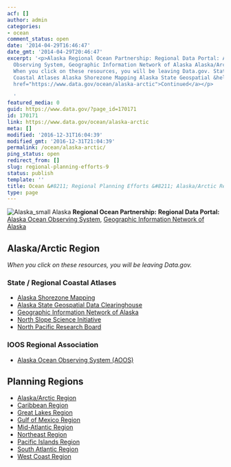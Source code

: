 ```yaml
---
acf: []
author: admin
categories:
- ocean
comment_status: open
date: '2014-04-29T16:46:47'
date_gmt: '2014-04-29T20:46:47'
excerpt: '<p>Alaska Regional Ocean Partnership: Regional Data Portal: Alaska Ocean
  Observing System, Geographic Information Network of Alaska Alaska/Arctic Region
  When you click on these resources, you will be leaving Data.gov. State / Regional
  Coastal Atlases Alaska Shorezone Mapping Alaska State Geospatial &hellip; <a aria-describedby="post-title-170171"
  href="https://www.data.gov/ocean/alaska-arctic">Continued</a></p>

  '
featured_media: 0
guid: https://www.data.gov/?page_id=170171
id: 170171
link: https://www.data.gov/ocean/alaska-arctic
meta: []
modified: '2016-12-31T16:04:39'
modified_gmt: '2016-12-31T21:04:39'
permalink: /ocean/alaska-arctic/
ping_status: open
redirect_from: []
slug: regional-planning-efforts-9
status: publish
template: ''
title: Ocean &#8211; Regional Planning Efforts &#8211; Alaska/Arctic Region
type: page
---
```




![Alaska_small](https://s3.amazonaws.com/bsp-ocsit-prod-east-appdata/datagov/wordpress/2014/04/Alaska_small1.jpg)
Alaska
**Regional Ocean Partnership:**
**Regional Data Portal:** [Alaska Ocean Observing System](http://www.gina.alaska.edu/), [Geographic Information Network of Alaska](http://www.gina.alaska.edu/)



Alaska/Arctic Region
--------------------



*When you click on these resources, you will be leaving Data.gov.*
### State / Regional Coastal Atlases



* [Alaska Shorezone Mapping](http://www.fakr.noaa.gov/shorezone/default.htm)
* [Alaska State Geospatial Data Clearinghouse](http://www.asgdc.state.ak.us/)
* [Geographic Information Network of Alaska](http://www.gina.alaska.edu/)
* [North Slope Science Initiative](http://www.northslope.org/)
* [North Pacific Research Board](http://nprb.org/)



### IOOS Regional Association



* [Alaska Ocean Observing System (AOOS)](http://www.aoos.org/)










Planning Regions
----------------




* [Alaska/Arctic Region](/ocean/page/regional-planning/alaska-arctic "Permanent Link to Alaska/Arctic Region")
* [Caribbean Region](/ocean/page/regional-planning/caribbean "Permanent Link to Caribbean Region")
* [Great Lakes Region](/ocean/page/regional-planning/great-lakes "Permanent Link to Great Lakes Region")
* [Gulf of Mexico Region](/ocean/page/regional-planning/gulf-of-mexico "Permanent Link to Gulf of Mexico Region")
* [Mid-Atlantic Region](/ocean/page/regional-planning/mid-atlantic "Permanent Link to Mid-Atlantic Region")
* [Northeast Region](/ocean/page/regional-planning/northeast "Permanent Link to Northeast Region")
* [Pacific Islands Region](/ocean/page/regional-planning/pacific-islands "Permanent Link to Pacific Islands Region")
* [South Atlantic Region](/ocean/page/regional-planning/south-atlantic "Permanent Link to South Atlantic Region")
* [West Coast Region](/ocean/page/regional-planning/west-coast "Permanent Link to West Coast Region")








